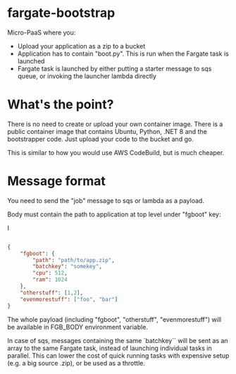 # fargate-bootstrap

Micro-PaaS where you:

- Upload your application as a zip to a bucket
- Application has to contain "boot.py". This is run when the Fargate task is launched
- Fargate task is launched by either putting a starter message to sqs queue, or invoking the launcher lambda directly

# What's the point?

There is no need to create or upload your own container image. There is a public container image that contains Ubuntu, Python, .NET 8 and the bootstrapper code. Just upload your code to the bucket and go.

This is similar to how you would use AWS CodeBuild, but is much cheaper.


# Message format

You need to send the "job" message to sqs or lambda as a payload.

Body must contain the path to application at top level under "fgboot" key:

I
```json

{
    "fgboot": {
        "path": "path/to/app.zip",
        "batchkey": "somekey",
        "cpu": 512,
        "ram": 1024
    },
    "otherstuff": [1,2],
    "evenmorestuff": ["foo", "bar"]
}
```


The whole payload (including "fgboot", "otherstuff", "evenmorestuff") will be available in FGB_BODY environment variable.

In case of sqs, messages containing the same `batchkey`` will be sent as an array to the same Fargate task, instead of launching individual tasks in parallel. This can lower the cost of quick running tasks with expensive setup (e.g. a big source .zip), or be used as a throttle.

